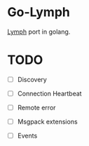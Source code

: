 # Go-Lymph

[Lymph] port in golang.


# TODO

- [ ] Discovery
- [ ] Connection Heartbeat
- [ ] Remote error
- [ ] Msgpack extensions
- [ ] Events


[lymph]: https://github.com/deliveryhero/lymph/
